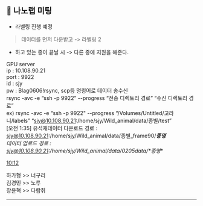 ## 📌 나노랩 미팅
- 라벨링 진행 예정 

> 데이터를 먼저 다운받고 -> 라벨링 2 
- 하고 있는 종이 끝날 시 -> 다른 종에 지원을 해준다. 

GPU server  
ip : 10.108.90.21  
port : 9922  
id : sjy  
pw : Blag0606!rsync, scp등 명령어로 데이터 송수신  
rsync -avc -e “ssh -p 9922” --progress “전송 디렉토리 경로” “수신 디렉토리 경로”  
ex) rsync -avc -e “ssh -p 9922" --progress “/Volumes/Untitled/고라니/labels” “sjy@10.108.90.21:/home/sjy/Wild_animal/data/종별/test”  
[오전 1:35] 유석재데이터 다운로드 경로 : sjy@10.108.90.21:/home/sjy/Wild_animal/data/종별_frame90/***_종명_**  
데이터 업로드 경로 : sjy@10.108.90.21:/home/sjy/Wild_animal/data/0205data/**_*종명_**

[10:12](https://w1714535875-aw1706077.slack.com/archives/C08BT8BFHMZ/p1738717976642569)

하가형 >> 너구리  
김경민 >> 노루  
장윤혁 >> 다람쥐

---

